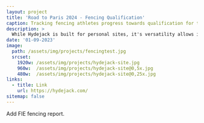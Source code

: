 ```yaml
---
layout: project
title: 'Road to Paris 2024 - Fencing Qualification'
caption: Tracking fencing athletes progress towards qualification for the 2024 Paris Olympic Games
description: >
  While Hydejack is built for personal sites, it's versatility allows it to be used a product page as well.
date: '01-09-2023'
image: 
  path: /assets/img/projects/fencingtest.jpg
  srcset: 
    1920w: /assets/img/projects/hydejack-site.jpg
    960w:  /assets/img/projects/hydejack-site@0,5x.jpg
    480w:  /assets/img/projects/hydejack-site@0,25x.jpg
links:
  - title: Link
    url: https://hydejack.com/
sitemap: false
---
```


Add FIE fencing report.
